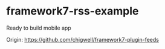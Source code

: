 # framework7-rss-example
Ready to build mobile app

Origin:
https://github.com/chigwell/framework7-plugin-feeds

